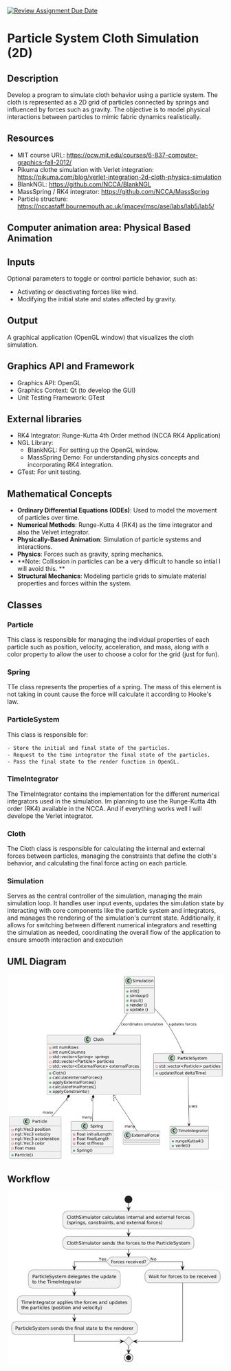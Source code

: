 [![Review Assignment Due Date](https://classroom.github.com/assets/deadline-readme-button-22041afd0340ce965d47ae6ef1cefeee28c7c493a6346c4f15d667ab976d596c.svg)](https://classroom.github.com/a/RM1pL2Qm)

# Particle System Cloth Simulation (2D)

## Description

Develop a program to simulate cloth behavior using a particle system. The cloth is represented as a 2D grid of particles connected by springs and influenced by forces such as gravity. The objective is to model physical interactions between particles to mimic fabric dynamics realistically.

## Resources

- MIT course URL: https://ocw.mit.edu/courses/6-837-computer-graphics-fall-2012/
- Pikuma clothe simulation with Verlet integration: https://pikuma.com/blog/verlet-integration-2d-cloth-physics-simulation
- BlankNGL: https://github.com/NCCA/BlankNGL
- MassSpring / RK4 integrator: https://github.com/NCCA/MassSpring
- Particle structure: https://nccastaff.bournemouth.ac.uk/jmacey/msc/ase/labs/lab5/lab5/

## Computer animation area: Physical Based Animation

## Inputs
Optional parameters to toggle or control particle behavior, such as:
- Activating or deactivating forces like wind.
- Modifying the initial state and states affected by gravity.

## Output
A graphical application (OpenGL window) that visualizes the cloth simulation.

## Graphics API and Framework
- Graphics API: OpenGL
- Graphics Context: Qt (to develop the GUI)
- Unit Testing Framework: GTest

## External libraries
- RK4 Integrator: Runge-Kutta 4th Order method (NCCA RK4 Application)
- NGL Library:
    * BlankNGL: For setting up the OpenGL window.
    * MassSpring Demo: For understanding physics concepts and incorporating RK4 integration.
- GTest: For unit testing.

## Mathematical Concepts
- **Ordinary Differential Equations (ODEs)**: Used to model the movement of particles over time.
- **Numerical Methods**: Runge-Kutta 4 (RK4) as the time integrator and also the Velvet integrator.
- **Physically-Based Animation**: Simulation of particle systems and interactions.
- **Physics**: Forces such as gravity, spring mechanics.
- **Note: Collission in particles can be a very difficult to handle so intial I will avoid this. **
- **Structural Mechanics**: Modeling particle grids to simulate material properties and forces within the system.

## Classes

### Particle
This class is responsible for managing the individual properties of each particle such as position, velocity, acceleration, and mass, along with a color property to allow the user to choose a color for the grid (just for fun).

### Spring
TTe class represents the properties of a spring. The mass of this element is not taking in count cause the force will calculate it according to Hooke's law.

### ParticleSystem
This class is responsible for:

    - Store the initial and final state of the particles.
    - Request to the time integrator the final state of the particles.
    - Pass the final state to the render function in OpenGL.

### TimeIntegrator
The TimeIntegrator contains the implementation for the different numerical integrators used in the simulation. Im planning to use the Runge-Kutta 4th order (RK4) available in the NCCA. And if everything works well I will develope the Verlet integrator.

### Cloth
The Cloth class is responsible for calculating the internal and external forces between particles, managing the constraints that define the cloth's behavior, and calculating the final force acting on each particle.

### Simulation
Serves as the central controller of the simulation, managing the main simulation loop. It handles user input events, updates the simulation state by interacting with core components like the particle system and integrators, and manages the rendering of the simulation's current state. Additionally, it allows for switching between different numerical integrators and resetting the simulation as needed, coordinating the overall flow of the application to ensure smooth interaction and execution

## UML Diagram
![UML-diagram](images/UML_Cloth_Simulation.png)

## Workflow
![workflow](images/Workflow.jpeg) 
